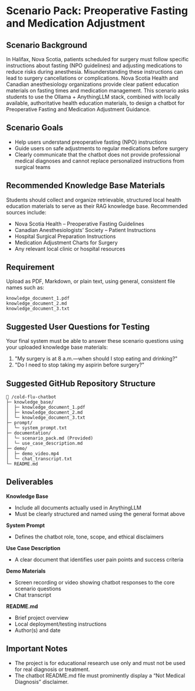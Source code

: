 # Scenario Pack: Preoperative Fasting and Medication Adjustment

## Scenario Background
In Halifax, Nova Scotia, patients scheduled for surgery must follow specific instructions about fasting (NPO
guidelines) and adjusting medications to reduce risks during anesthesia. Misunderstanding these instructions
can lead to surgery cancellations or complications. Nova Scotia Health and Canadian anesthesiology
organizations provide clear patient education materials on fasting times and medication management. This
scenario asks students to use the Ollama + AnythingLLM stack, combined with locally available, authoritative
health education materials, to design a chatbot for Preoperative Fasting and Medication Adjustment
Guidance.

## Scenario Goals
- Help users understand preoperative fasting (NPO) instructions  
- Guide users on safe adjustments to regular medications before surgery  
- Clearly communicate that the chatbot does not provide professional medical diagnoses and cannot
replace personalized instructions from surgical teams  

## Recommended Knowledge Base Materials
Students should collect and organize retrievable, structured local health education materials to serve as their
RAG knowledge base. Recommended sources include:
- Nova Scotia Health – Preoperative Fasting Guidelines  
- Canadian Anesthesiologists’ Society – Patient Instructions  
- Hospital Surgical Preparation Instructions  
- Medication Adjustment Charts for Surgery  
- Any relevant local clinic or hospital resources  

## Requirement
Upload as PDF, Markdown, or plain text, using general, consistent file names such as:
```
knowledge_document_1.pdf
knowledge_document_2.md
knowledge_document_3.txt
```

## Suggested User Questions for Testing
Your final system must be able to answer these scenario questions using your uploaded knowledge base
materials:
1. "My surgery is at 8 a.m.—when should I stop eating and drinking?"  
2. "Do I need to stop taking my aspirin before surgery?"  

## Suggested GitHub Repository Structure
```
📂 /cold-flu-chatbot 
├─ knowledge_base/ 
│  ├─ knowledge_document_1.pdf 
│  ├─ knowledge_document_2.md 
│  └─ knowledge_document_3.txt 
├─ prompt/ 
│  └─ system_prompt.txt 
├─ documentation/ 
│  └─ scenario_pack.md (Provided) 
│  └─ use_case_description.md 
├─ demo/ 
│  ├─ demo_video.mp4 
│  └─ chat_transcript.txt 
└─ README.md 
```

## Deliverables
**Knowledge Base**  
- Include all documents actually used in AnythingLLM  
- Must be clearly structured and named using the general format above  

**System Prompt**  
- Defines the chatbot role, tone, scope, and ethical disclaimers  

**Use Case Description**  
- A clear document that identifies user pain points and success criteria  

**Demo Materials**  
- Screen recording or video showing chatbot responses to the core scenario questions  
- Chat transcript  

**README.md**  
- Brief project overview  
- Local deployment/testing instructions  
- Author(s) and date  

## Important Notes
- The project is for educational research use only and must not be used for real diagnosis or treatment.  
- The chatbot README.md file must prominently display a “Not Medical Diagnosis” disclaimer.

